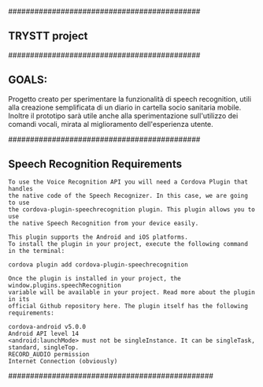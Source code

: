 ############################################

TRYSTT project
--------------------------------------------

############################################

GOALS:
------------------------------------------------------------------------------

Progetto creato per sperimentare la funzionalità di speech recognition, utili
alla creazione semplificata di un diario in cartella socio sanitaria mobile.
Inoltre il prototipo sarà utile anche alla sperimentazione sull'utilizzo dei
comandi vocali, mirata al miglioramento dell'esperienza utente.

############################################

Speech Recognition Requirements
--------------------------------------------------------------------------------
    To use the Voice Recognition API you will need a Cordova Plugin that handles
    the native code of the Speech Recognizer. In this case, we are going to use
    the cordova-plugin-speechrecognition plugin. This plugin allows you to use
    the native Speech Recognition from your device easily.

    This plugin supports the Android and iOS platforms.
    To install the plugin in your project, execute the following command in the terminal:

    cordova plugin add cordova-plugin-speechrecognition

    Once the plugin is installed in your project, the window.plugins.speechRecognition
    variable will be available in your project. Read more about the plugin in its
    official Github repository here. The plugin itself has the following requirements:

    cordova-android v5.0.0
    Android API level 14
    <android:launchMode> must not be singleInstance. It can be singleTask, standard, singleTop.
    RECORD_AUDIO permission
    Internet Connection (obviously)

###############################################

